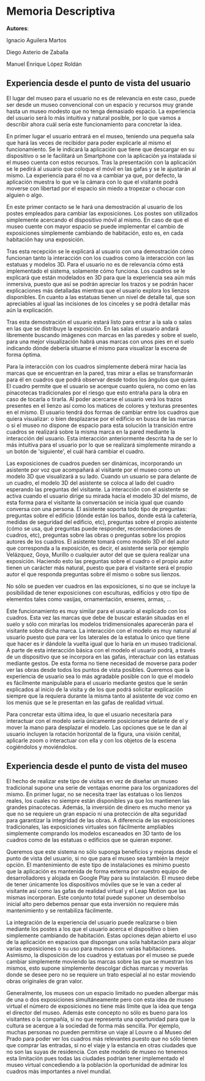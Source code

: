 # Memoria Descriptiva

**__Autores__**:

Ignacio Aguilera Martos

Diego Asterio de Zaballa

Manuel Enrique López Roldán

## Experiencia desde el punto de vista del usuario
El lugar del museo para el usuario no es de relevancia en este caso, puede ser desde un museo convencional con un espacio y recursos muy grande hasta un museo modesto que no tenga demasiado espacio. La experiencia del usuario será lo más intuitiva y natural posible, por lo que vamos a describir ahora cuál sería este funcionamiento para concretar la idea.

En primer lugar el usuario entrará en el museo, teniendo una pequeña sala que hará las veces de recibidor para poder explicarle al mismo el funcionamiento. Se le indicará la aplicación que tiene que descargar en su dispositivo o se le facilitará un Smartphone con la aplicación ya instalada si el museo cuenta con estos recursos. Tras la presentación con la aplicación se le pedirá al usuario que coloque el móvil en las gafas y se le ajustarán al mismo. La experiencia para él no va a cambiar ya que, por defecto, la aplicación muestra lo que ve la cámara con lo que el visitante podrá moverse con libertad por el espacio sin miedo a tropezar o chocar con alguien o algo.

En este primer contacto se le hará una demostración al usuario de los postes empleados para cambiar las exposiciones. Los postes son utilizados simplemente acercando el dispositivo móvil al mismo. En caso de que el museo cuente con mayor espacio se puede implementar el cambio de exposiciones simplemente cambiando de habitación, esto es, en cada habitación hay una exposición.

Tras esta recepción se le explicará al usuario con una demostración cómo funcionan tanto la interacción con los cuadros como la interacción con las estatuas y modelos 3D. Para el usuario no es de relevancia cómo está implementado el sistema, solamente cómo funciona. Los cuadros se le explicará que están modelados en 3D para que la experiencia sea aún más inmersiva, puesto que así se podrán apreciar los trazos y se podrán hacer explicaciones más detalladas mientras que el usuario explora los lienzos disponibles. En cuanto a las estatuas tienen un nivel de detalle tal, que son apreciables al igual las incisiones de los cinceles y se podrá detallar más aún la explicación.

Tras esta demostración el usuario estará listo para entrar a la sala o salas en las que se distribuye la exposición. En las salas el usuario andará libremente buscando imágenes con marcas en las paredes y sobre el suelo, para una mejor visualización habrá unas marcas con unos pies en el suelo indicando dónde debería situarse el mismo para visualizar la escena de forma óptima.

Para la interacción con los cuadros simplemente deberá mirar hacia las marcas que se encuentran en la pared, tras mirar a ellas se transformarán para él en cuadros que podrá observar desde todos los ángulos que quiera. El cuadro permite que el usuario se acerque cuanto quiera, no como en las pinacotecas tradicionales por el riesgo que esto entraña para la obra en caso de tocarla o tirarla. Al poder acercarse el usuario verá los trazos presentes en el lienzo así como los matices de colores y texturas presentes en el mismo. El usuario tendrá dos formas de cambiar entre los cuadros que quiera visualizar: o bien desplazarse por el edificio en busca de las marcas o si el museo no dispone de espacio para esta solución la transición entre cuadros se realizará sobre la misma marca en la pared mediante la interacción del usuario. Esta interacción anteriormente descrita ha de ser lo más intuitiva para el usuario por lo que se realizará simplemente mirando a un botón de 'siguiente', el cuál hará cambiar el cuadro.

Las exposiciones de cuadros pueden ser dinámicas, incorporando un asistente por voz que acompañará al visitante por el museo como un modelo 3D que visualizará a su lado. Cuando un usuario se para delante de un cuadro, el modelo 3D del asistente se coloca al lado del cuadro esperando las preguntas del visitante. La interacción con el asistente se activa cuando el usuario dirige su mirada hacia el modelo 3D del mismo, de esta forma para el visitante la conversación se inicia igual que cuando conversa con una persona. El asistente soporta todo tipo de preguntas: preguntas sobre el edificio (dónde están los baños, donde está la cafetería, medidas de seguridad del edificio, etc), preguntas sobre el propio asistente (cómo se usa, qué preguntas puede responder, recomendaciones de cuadros,  etc), preguntas sobre las obras o preguntas sobre los propios autores de los cuadros. El asistente tomará como modelo 3D el del autor que corresponda a la exposición, es decir, el asistente sería por ejemplo Velázquez, Goya, Murillo o cualquier autor del que se quiera realizar una exposición. Haciendo esto las preguntas sobre el cuadro o el propio autor tienen un carácter más natural, puesto que para el visitante será el propio autor el que responda preguntas sobre él mismo o sobre sus lienzos.

No sólo se pueden ver cuadros en las exposiciones, si no que se incluye la posibilidad de tener exposiciones con esculturas, edificios y otro tipo de elementos tales como vasijas, ornamentación, enseres, armas, ...

Este funcionamiento es muy similar para el usuario al explicado con los cuadros. Esta vez las marcas que debe de buscar estarán situadas en el suelo y sólo con mirarlas los modelos tridimensionales aparecerán para el visitante sobre dicha marca. La interacción con el modelo es muy natural al usuario puesto que para ver los laterales de la estatua lo único que tiene que hacer es ir dándole la vuelta igual que lo haría en un museo tradicional. A parte de esta interacción básica con el modelo el usuario podrá, a través de un dispositivo que se incorpora en las gafas, interactuar con las estatuas mediante gestos. De esta forma no tiene necesidad de moverse para poder ver las obras desde todos los puntos de vista posibles. Queremos que la experiencia de usuario sea lo más agradable posible con lo que el modelo es fácilmente manipulable para el usuario mediante gestos que le serán explicados al inicio de la visita y de los que podrá solicitar explicación siempre que la requiera durante la misma tanto al asistente de voz como en los menús que se le presentan en las gafas de realidad virtual.

Para concretar esta última idea, lo que el usuario necesitaría para interactuar con el modelo sería únicamente posicionarse delante de el y mover la mano para desplazar el modelo. Las opciones que se le dan al usuario incluyen la rotación horizontal de la figura, una visión cenital, aplicarle zoom o interactuar con ella y con los objetos de la escena cogiéndolos y moviéndolos.

## Experiencia desde el punto de vista del museo
El hecho de realizar este tipo de visitas en vez de diseñar un museo tradicional supone una serie de ventajas enorme para los organizadores del mismo. En primer lugar, no se necesita traer las estatuas o los lienzos reales, los cuales no siempre están disponibles ya que los mantienen las grandes pinacotecas. Además, la inversión de dinero es mucho menor ya que no se requiere un gran espacio ni una protección de alta seguridad para garantizar la integridad de las obras. A diferencia de las exposiciones tradicionales, las exposiciones virtuales son fácilmente ampliables simplemente comprando los modelos escaneados en 3D tanto de los cuadros como de las estatuas o edificios que se quieran exponer.

Queremos que este sistema no sólo suponga beneficios y mejoras desde el punto de vista del usuario, si no que para el museo sea también la mejor opción. El mantenimiento de este tipo de instalaciones es mínimo puesto que la aplicación es mantenida de forma externa por nuestro equipo de desarrolladores y alojada en Google Play para su instalación. El museo debe de tener únicamente los dispositivos móviles que se le van a ceder al visitante así como las gafas de realidad virtual y el Leap Motion que las mismas incorporan. Este conjunto total puede suponer un desembolso inicial alto pero debemos pensar que esta inversión no requiere más mantenimiento y se rentabiliza fácilmente.

La integración de la experiencia del usuario puede realizarse o bien mediante los postes a los que el usuario acerca el dispositivo o bien simplemente cambiando de habitación. Estas opciones dejan abierto el uso de la aplicación en espacios que dispongan una sola habitación para alojar varias exposiciones o su uso para museos con varias habitaciones. Asimismo, la disposición de los cuadros y estatuas por el museo se puede cambiar simplemente moviendo las marcas sobre las que se muestran los mismos, esto supone simplemente descolgar dichas marcas y moverlas donde se desee pero no se requiere un trato especial al no estar moviendo obras originales de gran valor.

Generalmente, los museos con un espacio limitado no pueden albergar más de una o dos exposiciones simultáneamente pero con esta idea de museo virtual el número de exposiciones no tiene más límite que la idea que tenga el director del museo. Además este concepto no sólo es bueno para los visitantes o la compañía, si no que representa una oportunidad para que la cultura se acerque a la sociedad de forma más sencilla. Por ejemplo, muchas personas no pueden permitirse un viaje al Louvre o al Museo del Prado para poder ver los cuadros más relevantes puesto que no sólo tienen que comprar las entradas, si no el viaje y la estancia en otras ciudades que no son las suyas de residencia. Con este modelo de museo no tenemos esta limitación pues todas las ciudades podrían tener implementado el museo virtual concediendo a la población la oportunidad de admirar los cuadros más importantes a nivel mundial.
